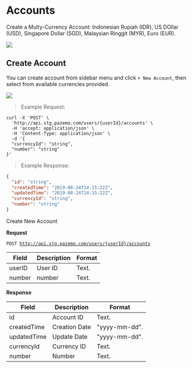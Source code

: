# Accounts

Create a Multy-Currency Account: Indonesian Rupiah (IDR), US DOllar (USD), Singapore Dollar (SGD), Malaysian Ringgit (MYR), Euro (EUR).

<img src="https://raw.githubusercontent.com/Pazemo/docs/main/source/images/account-list.jpg">

## Create Account

You can create account from sidebar menu and click `+ New Account`, then select from available currencies provided.

<img src="https://raw.githubusercontent.com/Pazemo/docs/main/source/images/account-list.jpg">

> Example Request:

```shell
curl -X 'POST' \
  'http://api.stg.pazemo.com/users/{userId}/accounts' \
  -H 'accept: application/json' \
  -H 'Content-Type: application/json' \
  -d '{
  "currencyId": "string",
  "number": "string"
}'
```

> Example Response:

```json
{
  "id": "string",
  "createdTime": "2019-08-24T14:15:22Z",
  "updatedTime": "2019-08-24T14:15:22Z",
  "currencyId": "string",
  "number": "string"
}
```
Create New Account

**Request**

<code>POST http://api.stg.pazemo.com/users/{userId}/accounts</code>

Field | Description | Format
--------- | ------- | -----------
userID | User ID | Text.
number | number | Text.

**Response**

Field | Description | Format
--------- | ------- | -----------
id | Account ID | Text.
createdTime | Creation Date | "yyyy-mm-dd".
updatedTime | Update Date | "yyyy-mm-dd".
currencyId | Currency ID | Text.
number | Number | Text.